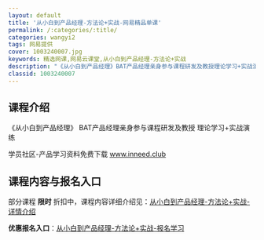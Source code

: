 ```yaml
---
layout: default
title: '从小白到产品经理-方法论+实战-网易精品单课'
permalink: /:categories/:title/
categories: wangyi2
tags: 网易提供
cover: 1003240007.jpg
keywords: 精选网课,网易云课堂,从小白到产品经理-方法论+实战
description: "《从小白到产品经理》BAT产品经理亲身参与课程研发及教授理论学习+实战演练学员社区-产品学习资料免费下载www.inneed.club从小白到产品经理-方法论+实战"
classid: 1003240007
---
```


## 课程介绍

《从小白到产品经理》
BAT产品经理亲身参与课程研发及教授 
理论学习+实战演练

学员社区-产品学习资料免费下载
www.inneed.club

## 课程内容与报名入口

部分课程 **限时** 折扣中，课程内容详细介绍见：[从小白到产品经理-方法论+实战-详情介绍](https://study.163.com/course/introduction/1003240007.htm?share=1&shareId=1025206652&utm_campaign=share&utm_medium=iphoneShare&utm_source=&utm_u=1025206652)

**优惠报名入口**：[从小白到产品经理-方法论+实战-报名学习](https://study.163.com/course/introduction/1003240007.htm?share=1&shareId=1025206652&utm_campaign=share&utm_medium=iphoneShare&utm_source=&utm_u=1025206652)

